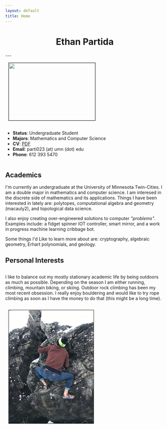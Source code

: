 ```yaml
---
layout: default
title: Home
---
```


<center> <h1>  Ethan Partida </h1> </center>
---
<div style="display: flex; flex-wrap: wrap; align-items: center;">
<div style="margin-left: 10px;"><p><img src="/pro_photo.jpg" height="182px" width="274px" border="1px"></p></div>
<div>
<ul>
 <li><strong>Status</strong>: Undergraduate Student</li>
 <li><strong>Majors</strong>: Mathematics and Computer Science</li>
 <li><strong>CV</strong>: <a href="/cv.pdf">PDF</a></li>
 <li><strong>Email</strong>: parti023 (at) umn (dot) edu <br></li>
 <li><strong>Phone</strong>: 612 393 5470</li>
</ul>
</div>
</div>

## Academics
I'm currently an undergraduate at the University of Minnesota Twin-Cities. I am a double major in mathematics and computer science. I am interesed in the discrete side of mathematics and its applications. Things I have been interested in lately are: polytopes, computational algebra and geometry (macauly2), and topological data science.

I also enjoy creating over-engineered solutions to computer *"problems"*. Examples include: a fidget spinner IOT controller, smart mirror, and a work in progress machine learning cribbage bot.

Some things I'd Like to learn more about are: cryptography, algebraic geometry, Erhart polynomials, and geology.

## Personal Interests


<div style="display: flex; flex-wrap: wrap; align-items: center;">
<div style="display: inline-block;">
<p>
I like to balance out my mostly stationary academic life by being outdoors as much as possible. Depending on the season I am either running, climbing, mountain biking, or skiing. Outdoor rock climbing has been my most recent obsession. I really enjoy bouldering and would like to try rope climbing as soon as I have the money to do that (this might be a long time).
</p>
</div>
<div style="margin-left: 10px;"><p><img src="/rock_climbing.resized.jpg" border="1px"></p></div>
</div>